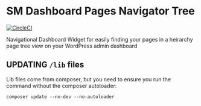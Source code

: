 SM Dashboard Pages Navigator Tree
=================================

[![CircleCI](https://circleci.com/gh/WordPress-Phoenix/sm-dashboard-pages-navigator-tree/tree/master.svg?style=svg)](https://circleci.com/gh/WordPress-Phoenix/sm-dashboard-pages-navigator-tree/tree/master)

Navigational Dashboard Widget for easily finding your pages in a heirarchy page tree view on your WordPress admin dashboard

## UPDATING `/lib` files

Lib files come from composer, but you need to ensure you run the command without the composer autoloader:
```
composer update --no-dev --no-autoloader
```